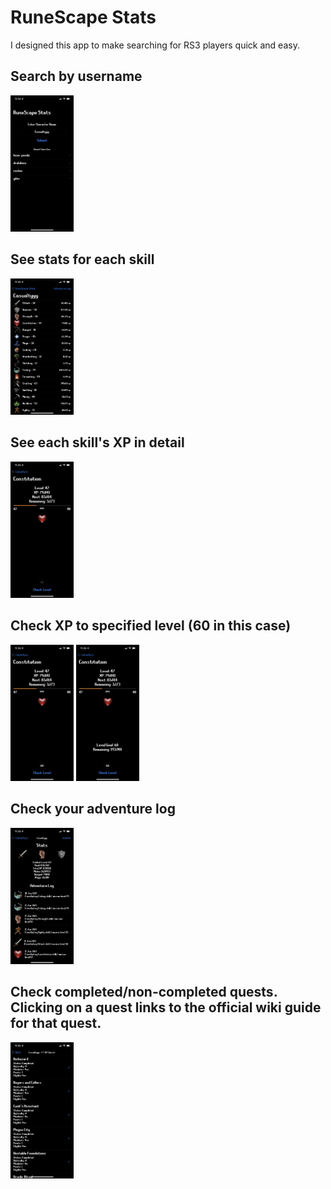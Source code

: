 # RuneScape Stats

I designed this app to make searching for RS3 players quick and easy.

## Search by username
<img src="https://github.com/thomasdye/runescape-stats/blob/master/195982BF-F007-49C1-BF56-A39418F166AC.jpeg?raw=true" width="20%">

## See stats for each skill
<img src="https://github.com/thomasdye/runescape-stats/blob/master/242AE52D-AEE1-4792-96B2-FFE143975769.jpeg?raw=true" width="20%">

## See each skill's XP in detail
<img src="https://github.com/thomasdye/runescape-stats/blob/master/11FAFB33-6947-414E-A0EC-4D9D5BD31A09.jpeg?raw=true" width="20%">

## Check XP to specified level (60 in this case)
<img src="https://github.com/thomasdye/runescape-stats/blob/master/1FA8D7F0-9CC9-494A-A255-5911C766557E.jpeg?raw=true" width="20%">
<img src="https://github.com/thomasdye/runescape-stats/blob/master/E808FD4F-7322-40E3-8538-91E9B0827F32.jpeg?raw=true" width="20%">

## Check your adventure log
<img src="https://github.com/thomasdye/runescape-stats/blob/master/0908C4B3-C725-441D-BE23-034E1E307909.jpeg?raw=true" width="20%">

## Check completed/non-completed quests. Clicking on a quest links to the official wiki guide for that quest.
<img src="https://github.com/thomasdye/runescape-stats/blob/master/9A177C48-F9E7-44E4-AF49-624EDE4ECD7E.jpeg?raw=true" width="20%">

